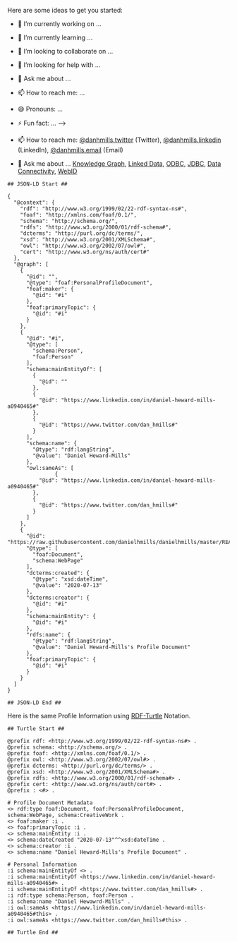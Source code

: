Here are some ideas to get you started:

- 🔭 I’m currently working on ...
- 🌱 I’m currently learning ...
- 👯 I’m looking to collaborate on ...
- 🤔 I’m looking for help with ...
- 💬 Ask me about ...
- 📫 How to reach me: ...
- 😄 Pronouns: ...
- ⚡ Fun fact: ...
-->
- 📫 How to reach me: [@danhmills.twitter](http://twitter.com/dan_hmills#this) (Twitter), [@danhmills.linkedin](https://www.linkedin.com/in/daniel-heward-mills-a0940465#this) (LinkedIn), [@danhmills.email](mailto:didehen@openlinksw.com) (Email)

- 💬 Ask me about ... [Knowledge Graph](https://twitter.com/hashtag/KnowledgeGraph), [Linked Data](https://twitter.com/hashtag/LinkedData), [ODBC](https://twitter.com/hashtag/ODBC), [JDBC](https://twitter.com/hashtag/JDBC), [Data Connectivity](https://twitter.com/hashtag/DataConnectivity), [WebID](https://twitter.com/hashtag/WebID)
```
## JSON-LD Start ##

{
  "@context": {
    "rdf": "http://www.w3.org/1999/02/22-rdf-syntax-ns#",
    "foaf": "http://xmlns.com/foaf/0.1/",
    "schema": "http://schema.org/",
    "rdfs": "http://www.w3.org/2000/01/rdf-schema#",
    "dcterms": "http://purl.org/dc/terms/",
    "xsd": "http://www.w3.org/2001/XMLSchema#",
    "owl": "http://www.w3.org/2002/07/owl#",
    "cert": "http://www.w3.org/ns/auth/cert#"
  },
  "@graph": [
    {
      "@id": "",
      "@type": "foaf:PersonalProfileDocument",
      "foaf:maker": {
        "@id": "#i"
      },
      "foaf:primaryTopic": {
        "@id": "#i"
      }
    },
    {
      "@id": "#i",
      "@type": [
        "schema:Person",
        "foaf:Person"
      ],
      "schema:mainEntityOf": [
        {
          "@id": ""
        },
        {
          "@id": "https://www.linkedin.com/in/daniel-heward-mills-a0940465#"
        },
        {
          "@id": "https://www.twitter.com/dan_hmills#"
        }
      ],
      "schema:name": {
        "@type": "rdf:langString",
        "@value": "Daniel Heward-Mills"
      },
      "owl:sameAs": [
               {
          "@id": "https://www.linkedin.com/in/daniel-heward-mills-a0940465#"
        },
        {
          "@id": "https://www.twitter.com/dan_hmills#"
        }
      ]
    },
    {
      "@id": "https://raw.githubusercontent.com/danielhmills/danielhmills/master/README.md#this",
      "@type": [
        "foaf:Document",
        "schema:WebPage"
      ],
      "dcterms:created": {
        "@type": "xsd:dateTime",
        "@value": "2020-07-13"
      },
      "dcterms:creator": {
        "@id": "#i"
      },
      "schema:mainEntity": {
        "@id": "#i"
      },
      "rdfs:name": {
        "@type": "rdf:langString",
        "@value": "Daniel Heward-Mills's Profile Document"
      },
      "foaf:primaryTopic": {
        "@id": "#i"
      }
    }
  ]
}

## JSON-LD End ##
```


Here is the same Profile Information using [RDF-Turtle](https://medium.com/openlink-software-blog/simple-linked-data-deployment-tutorial-a532e568c82f) Notation. 

```
## Turtle Start ##

@prefix rdf: <http://www.w3.org/1999/02/22-rdf-syntax-ns#> .
@prefix schema: <http://schema.org/> .
@prefix foaf: <http://xmlns.com/foaf/0.1/> .
@prefix owl: <http://www.w3.org/2002/07/owl#> .
@prefix dcterms: <http://purl.org/dc/terms/> .
@prefix xsd: <http://www.w3.org/2001/XMLSchema#> .
@prefix rdfs: <http://www.w3.org/2000/01/rdf-schema#> .
@prefix cert: <http://www.w3.org/ns/auth/cert#> . 
@prefix : <#> . 

# Profile Document Metadata
<> rdf:type foaf:Document, foaf:PersonalProfileDocument, schema:WebPage, schema:CreativeWork .
<> foaf:maker :i .
<> foaf:primaryTopic :i .
<> schema:mainEntity :i .
<> schema:dateCreated "2020-07-13"^^xsd:dateTime .
<> schema:creator :i .
<> schema:name "Daniel Heward-Mills's Profile Document" .

# Personal Information 
:i schema:mainEntityOf <> .
:i schema:mainEntityOf <https://www.linkedin.com/in/daniel-heward-mills-a0940465#> .
:i schema:mainEntityOf <https://www.twitter.com/dan_hmills#> .
:i rdf:type schema:Person, foaf:Person .
:i schema:name "Daniel Hewawrd-Mills" .
:i owl:sameAs <https://www.linkedin.com/in/daniel-heward-mills-a0940465#this> .
:i owl:sameAs <https://www.twitter.com/dan_hmills#this> .

## Turtle End ##
```
